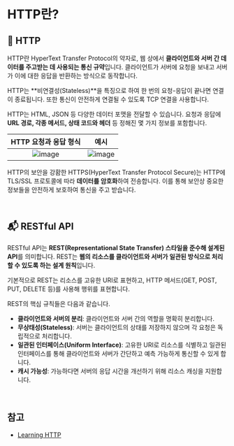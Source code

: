 # HTTP란?

## 🛜 HTTP

HTTP란 HyperText Transfer Protocol의 약자로, 웹 상에서 **클라이언트와 서버 간 데이터를 주고받는 데 사용되는 통신 규약**입니다. 클라이언트가 서버에 요청을 보내고 서버가 이에 대한 응답을 반환하는 방식으로 동작합니다.

HTTP는 **비연결성(Stateless)**을 특징으로 하여 한 번의 요청-응답이 끝나면 연결이 종료됩니다. 또한 통신이 안전하게 연결될 수 있도록 TCP 연결을 사용합니다.

HTTP는 HTML, JSON 등 다양한 데이터 포맷을 전달할 수 있습니다. 요청과 응답에 **URL 경로, 각종 메서드, 상태 코드와 헤더** 등 정해진 몇 가지 정보를 포함합니다.

|**HTTP 요청과 응답 형식**|**예시**|
|:---:|:--:|
|<img alt="image" src="https://www.oreilly.com/openbook/webclient/wcp_0301.gif" />|<img alt="image" src="https://www.oreilly.com/openbook/webclient/wcp_0302.gif" />|

HTTP의 보안을 강홤한 HTTPS(HyperText Transfer Protocol Secure)는 HTTP에 TLS/SSL 프로토콜에 따라 **데이터를 암호화**하여 전송합니다. 이를 통해 보안상 중요한 정보들을 안전하게 보호하여 통신을 주고 받습니다.

<br />

## 📬 RESTful API

RESTful API는 **REST(Representational State Transfer) 스타일을 준수해 설계된 API**를 의미합니다. REST는 **웹의 리소스를 클라이언트와 서버가 일관된 방식으로 처리할 수 있도록 하는 설계 원칙**입니다.

기본적으로 REST는 리소스를 고유한 URI로 표현하고, HTTP 메서드(GET, POST, PUT, DELETE 등)를 사용해 행위를 표현합니다.

REST의 핵심 규칙들은 다음과 같습니다.

- **클라이언트와 서버의 분리**: 클라이언트와 서버 간의 역할을 명확히 분리합니다.
- **무상태성(Stateless)**: 서버는 클라이언트의 상태를 저장하지 않으며 각 요청은 독립적으로 처리합니다.
- **일관된 인터페이스(Uniform Interface)**: 고유한 URI로 리소스를 식별하고 일관된 인터페이스를 통해 클라이언트와 서버가 간단하고 예측 가능하게 통신할 수 있게 합니다.
- **캐시 가능성**: 가능하다면 서버의 응답 시간을 개선하기 위해 리소스 캐싱을 지원합니다.

<br />

## 참고

- [Learning HTTP](https://www.oreilly.com/openbook/webclient/ch03.html)

